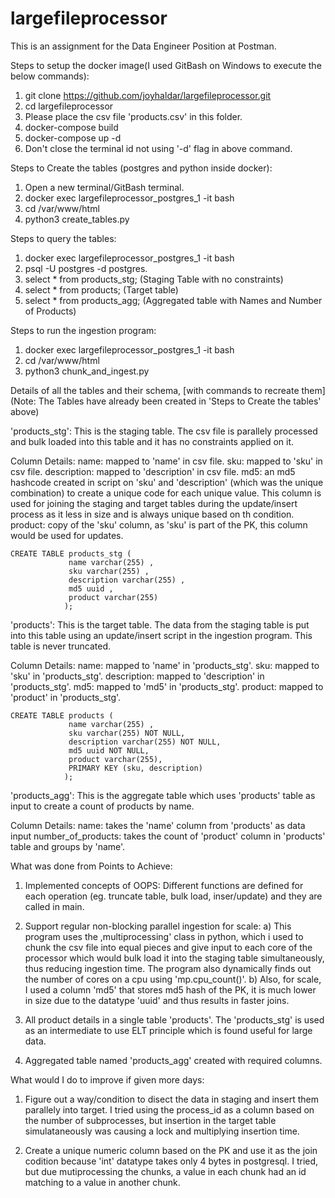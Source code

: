 # largefileprocessor
This is an assignment for the Data Engineer Position at Postman.


Steps to setup the docker image(I used GitBash on Windows to execute the below commands):

1) git clone https://github.com/joyhaldar/largefileprocessor.git
2) cd largefileprocessor
3) Please place the csv file 'products.csv' in this folder.
4) docker-compose build
5) docker-compose up -d
6) Don't close the terminal id not using '-d' flag in above command.


Steps to Create the tables (postgres and python inside docker):

1) Open a new terminal/GitBash terminal.
2) docker exec largefileprocessor_postgres_1 -it bash
3) cd /var/www/html
4) python3 create_tables.py


Steps to query the tables:

1) docker exec largefileprocessor_postgres_1 -it bash
2) psql -U postgres -d postgres.
3) select * from products_stg;  (Staging Table with no constraints)
4) select * from products;  (Target table)
5) select * from products_agg;  (Aggregated table with Names and Number of Products)


Steps to run the ingestion program:

1) docker exec largefileprocessor_postgres_1 -it bash
2) cd /var/www/html
3) python3 chunk_and_ingest.py




Details of all the tables and their schema, [with commands to recreate them] (Note: The Tables have already been created in 'Steps to Create the tables' above)

'products_stg':
  This is the staging table. The csv file is parallely processed and bulk loaded into this table and it has no constraints applied on     it.

  Column Details:
    name: mapped to 'name' in csv file.
    sku: mapped to 'sku' in csv file.
    description: mapped to 'description' in csv file.
    md5: an md5 hashcode created in script on 'sku' and 'description' (which was the unique combination) to create a unique code for              each unique value. This column is used for joining the staging and target tables during the update/insert process as it less in          size and is always unique based on th condition.
    product: copy of the 'sku' column, as 'sku' is part of the PK, this column would be used for updates.
    
    CREATE TABLE products_stg (
                 name varchar(255) ,
                 sku varchar(255) ,
                 description varchar(255) ,
                 md5 uuid , 
                 product varchar(255) 
                );
                
'products':
  This is the target table. The data from the staging table is put into this table using an update/insert script in the ingestion         program. This table is never truncated.

  Column Details:
    name: mapped to 'name' in 'products_stg'.
    sku: mapped to 'sku' in 'products_stg'.
    description: mapped to 'description' in 'products_stg'.
    md5: mapped to 'md5' in 'products_stg'.
    product: mapped to 'product' in 'products_stg'.
    
    CREATE TABLE products (
                 name varchar(255) ,
                 sku varchar(255) NOT NULL,
                 description varchar(255) NOT NULL,
                 md5 uuid NOT NULL,
                 product varchar(255),
                 PRIMARY KEY (sku, description)
                );
                
'products_agg':
  This is the aggregate table which uses 'products' table as input to create a count of products by name.
  
  Column Details:
    name: takes the 'name' column from 'products' as data input
    number_of_products: takes the count of 'product' column in 'products' table and groups by 'name'.
    
    
    
What was done from Points to Achieve:
  1) Implemented concepts of OOPS:
      Different functions are defined for each operation (eg. truncate table, bulk load, inser/update) and they are called in main.
      
  2) Support regular non-blocking parallel ingestion for scale:
      a) This program uses the ,multiprocessing' class in python, which i used to chunk the csv file into equal pieces and give input to          each core of the processor which would bulk load it into the staging table simultaneously, thus reducing ingestion time. The            program also dynamically finds out the number of cores on a cpu using 'mp.cpu_count()'.
      b) Also, for scale, I used a column 'md5' that stores md5 hash of the PK, it is much lower in size due to the datatype 'uuid' and          thus results in faster joins.
      
   3) All product details in a single table 'products'. The 'products_stg' is used as an intermediate to use ELT principle which is           found useful for large data.
   
   4) Aggregated table named 'products_agg' created with required columns.


What would I do to improve if given more days:

  1) Figure out a way/condition to disect the data in staging and insert them parallely into target. I tried using the process_id as a        column based on the number of subprocesses, but insertion in the target table simulataneously was causing a lock and multiplying        insertion time.
  
  2) Create a unique numeric column based on the PK and use it as the join codition because 'int' datatype takes only 4 bytes in              postgresql. I tried, but due mutiprocessing the chunks, a value in each chunk had an id matching to a value in another chunk.
